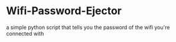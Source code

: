 # Wifi-Password-Ejector
a simple python script that tells you the password of the wifi you're connected with
